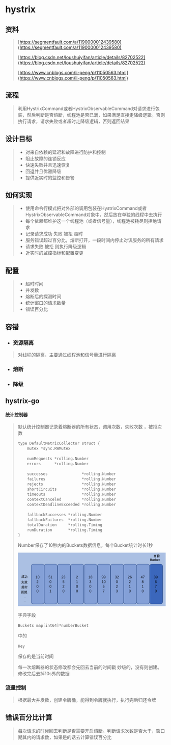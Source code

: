 # hystrix

## 资料

> [https://segmentfault.com/a/1190000012439580](https://segmentfault.com/a/1190000012439580)
>
> [https://blog.csdn.net/loushuiyifan/article/details/82702522](https://blog.csdn.net/loushuiyifan/article/details/82702522)
>
> [https://www.cnblogs.com/li-peng/p/11050563.html](https://www.cnblogs.com/li-peng/p/11050563.html)

## 流程

> 利用HystrixCommand或者HystrixObservableCommand对请求进行包装，然后判断是否熔断，线程池是否已满，如果满足直接走降级逻辑。否则执行请求，请求失败或者超时走降级逻辑，否则返回结果

## 设计目标

> * 对来自依赖的延迟和故障进行防护和控制
> * 阻止故障的连锁反应
> * 快速失败并且迅速恢复
> * 回退并且优雅降级
> * 提供近实时的监控和告警

## 如何实现

> * 使用命令行模式把对外部的调用包装在HystrixCommand或者HystrixObservableCommand对象中，然后放在单独的线程中去执行
> * 每个依赖都维护这一个线程池（或者信号量），线程池被耗尽则拒绝请求
> * 记录请求成功 失败 被拒 超时
> * 服务错误超过百分比，熔断打开，一段时间内停止对该服务的所有请求
> * 请求失败 被拒 则执行降级逻辑
> * 近实时的监控指标和配置变更

## 配置

> * 超时时间
> * 并发数
> * 熔断后的探测时间
> * 统计窗口的请求数量
> * 错误百分比

## 容错

* ### 资源隔离

> 对线程的隔离，主要通过线程池和信号量进行隔离

* ### 熔断
* ### 降级

## hystrix-go

#### 统计控制器

> 默认统计控制器记录着熔断器的所有状态，调用次数，失败次数 ，被拒次数
>
> ```
> type DefaultMetricCollector struct {
>     mutex *sync.RWMutex
>
>     numRequests *rolling.Number
>     errors      *rolling.Number
>
>     successes               *rolling.Number
>     failures                *rolling.Number
>     rejects                 *rolling.Number
>     shortCircuits           *rolling.Number
>     timeouts                *rolling.Number
>     contextCanceled         *rolling.Number
>     contextDeadlineExceeded *rolling.Number
>
>     fallbackSuccesses *rolling.Number
>     fallbackFailures  *rolling.Number
>     totalDuration     *rolling.Timing
>     runDuration       *rolling.Timing
> }
> ```
>
> Number保存了10秒内的Buckets数据信息，每个Bucket统计时长1秒
>
> ![](/assets/import-hystix.png)
>
> 字典字段
>
> `Buckets map[int64]*numberBucket`
>
> 中的
>
> `Key`
>
> 保存的是当前时间
>
> 每一次熔断器的状态修改都会先回去当前的时间戳 妙级的，没有则创建。修改完后去掉10s外的数据

### 流量控制

> 根据最大并发数，创建令牌桶，能得到令牌就执行，执行完后归还令牌

## 错误百分比计算

> 每次请求的时候回去判断是否需要开启熔断。判断请求次数是否大于，窗口期其内的请求数，如果是的话去计算错误百分比



